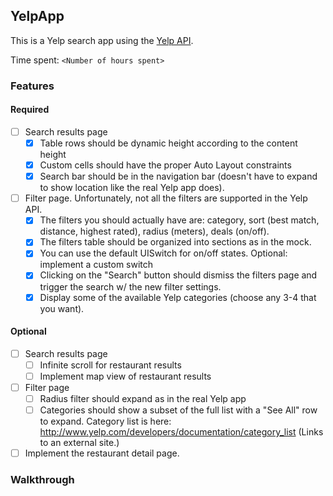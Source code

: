 ## YelpApp

This is a Yelp search app using the [Yelp API](https://www.yelp.com/developers/documentation/v2/search_api).

Time spent: `<Number of hours spent>`

### Features

#### Required

- [ ] Search results page
    - [x] Table rows should be dynamic height according to the content height
    - [x] Custom cells should have the proper Auto Layout constraints
    - [x] Search bar should be in the navigation bar (doesn't have to expand to show location like the real Yelp app does).
- [ ] Filter page. Unfortunately, not all the filters are supported in the Yelp API.
    - [x] The filters you should actually have are: category, sort (best match, distance, highest rated), radius (meters), deals (on/off).
    - [x] The filters table should be organized into sections as in the mock.
    - [x] You can use the default UISwitch for on/off states. Optional: implement a custom switch
    - [x] Clicking on the "Search" button should dismiss the filters page and trigger the search w/ the new filter settings.
    - [x] Display some of the available Yelp categories (choose any 3-4 that you want).

#### Optional

- [ ] Search results page
    - [ ] Infinite scroll for restaurant results
    - [ ] Implement map view of restaurant results
- [ ] Filter page
    - [ ] Radius filter should expand as in the real Yelp app
    - [ ] Categories should show a subset of the full list with a "See All" row to expand. Category list is here: http://www.yelp.com/developers/documentation/category_list (Links to an external site.)
- [ ] Implement the restaurant detail page.

### Walkthrough
